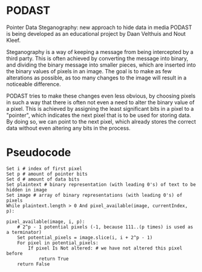 # PODAST
Pointer Data Steganography: new approach to hide data in media
PODAST is being developed as an educational project by Daan Velthuis and Nout Kleef.

Steganography is a way of keeping a message from being intercepted by a third party.
This is often achieved by converting the message into binary, and dividing the binary message into smaller pieces,
which are inserted into the binary values of pixels in an image.
The goal is to make as few alterations as possible, as too many changes to the image will result in a noticeable difference.

PODAST tries to make these changes even less obvious, by choosing pixels in such a way that there is often not even a need to alter the binary value of a pixel.
This is achieved by assigning the least significant bits in a pixel to a "pointer", which indicates the next pixel that is to be used for storing data.
By doing so, we can point to the next pixel, which already stores the correct data without even altering any bits in the process.

# Pseudocode

```{javascript, eval=FALSE}
Set i # index of first pixel
Set p # amount of pointer bits
Set d # amount of data bits
Set plaintext # binary representation (with leading 0's) of text to be hidden in image
Set image # array of binary representations (with leading 0's) of pixels
While plaintext.length > 0 And pixel_available(image, currentIndex, p):

pixel_available(image, i, p):
	# 2^p - 1 potential pixels (-1, because 111..(p times) is used as a terminator)
	Set potential_pixels = image.slice(i, i + 2^p - 1)
	For pixel in potential_pixels:
		If pixel Is Not altered: # we have not altered this pixel before
			return True
	return False
```